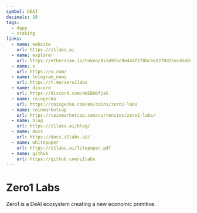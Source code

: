 ```yaml
---
symbol: DEAI
decimals: 18
tags:
  - dapp
  - staking
links:
  - name: website
    url: https://z1labs.ai
  - name: explorer
    url: https://etherscan.io/token/0x1495bc9e44af1f8bcb62278d2bec4540cf0c05ea
  - name: x
    url: https://x.com/
  - name: telegram_news
    url: https://t.me/zero1labs
  - name: discord
    url: https://discord.com/4mEBU6fja5
  - name: coingecko
    url: https://coingecko.com/en/coins/zero1-labs
  - name: coinmarketcap
    url: https://coinmarketcap.com/currencies/zero1-labs/
  - name: blog
    url: https://z1labs.ai/blog/
  - name: docs
    url: https://docs.z1labs.ai/
  - name: whitepaper
    url: https://z1labs.ai/litepaper.pdf
  - name: github
    url: https://github.com/z1labs
---
```


# Zero1 Labs

Zero1 is a DeAI ecosystem creating a new economic primitive.
